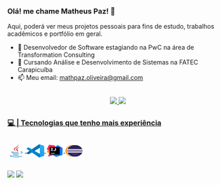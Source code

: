 ### Olá! me chame Matheus Paz! 👋
Aqui, poderá ver meus projetos pessoais para fins de estudo, trabalhos acadêmicos e portfólio em geral.

- 💼 Desenvolvedor de Software estagiando na PwC na área de Transformation Consulting
- 🏫 Cursando Análise e Desenvolvimento de Sistemas na FATEC Carapicuíba
- 📫 Meu email: mathpaz.oliveira@gmail.com
##

<div align="center">
  <a href="https://github.com/Shininden">
  <img height="180em" src="https://github-readme-stats.vercel.app/api?username=Shininden&show_icons=true&theme=nord&include_all_commits=true&count_private=true"/>
  <img height="180em" src="https://github-readme-stats.vercel.app/api/top-langs/?username=Shininden&layout=compact&langs_count=7&theme=vision-friendly-dark"/>
</div>
  
  ##
  <h3>💻 | Tecnologias que tenho mais experiência</h3>
<div style="display: inline_block"><br>
  <img align="center" alt="Matheus-Java" height="30" width="40" src="https://github.com/devicons/devicon/blob/master/icons/java/java-original.svg">
  <img align="center" alt="Matheus-VS-Code" height="30" width="40" src="https://github.com/devicons/devicon/blob/master/icons/vscode/vscode-original.svg">
  <img align="center" alt="Matheus-Intellij" height="30" width="40" src="https://github.com/devicons/devicon/blob/master/icons/intellij/intellij-original.svg">
  <img align="center" alt="Matheus-Eclipse" height="30" width="40" src="https://github.com/devicons/devicon/blob/master/icons/eclipse/eclipse-original.svg">
</div>  

  ##
<div>
    <a href="https://www.linkedin.com/in/matheus-paz-oliveira-b385582b0/" target="blank"><img src="https://img.shields.io/badge/-LinkedIn-%230077B5?style=for-the-badge&logo=linkedin&logoColor=white" target="_blank"></a> 
    <a href = "mailto:mathpaz.oliveira@gmail.com"><img src="https://img.shields.io/badge/Gmail-D14836?style=for-the-badge&logo=gmail&logoColor=white" target="_blank"></a>
  
</div>

